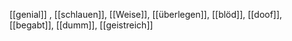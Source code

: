 [[genial]]
, [[schlauen]], [[Weise]], [[überlegen]], [[blöd]], [[doof]], [[begabt]], [[dumm]], [[geistreich]]